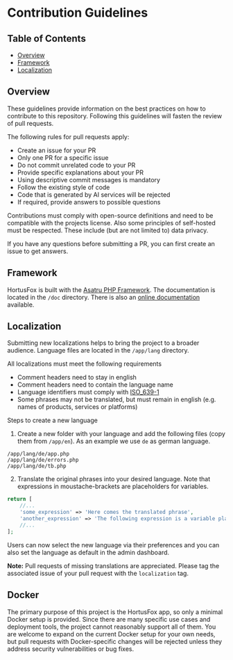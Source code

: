 # Contribution Guidelines

## Table of Contents
- [Overview](#overview)
- [Framework](#framework)
- [Localization](#localization)

## Overview

These guidelines provide information on the best practices on how to contribute to this repository.
Following this guidelines will fasten the review of pull requests.

The following rules for pull requests apply:

- Create an issue for your PR
- Only one PR for a specific issue
- Do not commit unrelated code to your PR
- Provide specific explanations about your PR
- Using descriptive commit messages is mandatory
- Follow the existing style of code
- Code that is generated by AI services will be rejected
- If required, provide answers to possible questions

Contributions must comply with open-source definitions and need to be compatible with the projects license.
Also some principles of self-hosted must be respected. These include (but are not limited to) data privacy.

If you have any questions before submitting a PR, you can first create an issue to get answers.

## Framework

HortusFox is built with the [Asatru PHP Framework](https://github.com/danielbrendel/dnyAsatruPHP-App). The documentation is located in the `/doc` directory.
There is also an [online documentation](https://asatru-php.github.io/) available.

## Localization

Submitting new localizations helps to bring the project to a broader audience. Language files are located in the `/app/lang` directory.

All localizations must meet the following requirements
- Comment headers need to stay in english
- Comment headers need to contain the language name
- Language identifiers must comply with [ISO_639-1](https://en.wikipedia.org/wiki/ISO_639-1)
- Some phrases may not be translated, but must remain in english (e.g. names of products, services or platforms)

Steps to create a new language

1. Create a new folder with your language and add the following files (copy them from `/app/en`). As an example we use `de` as german language.

```
/app/lang/de/app.php
/app/lang/de/errors.php
/app/lang/de/tb.php
```

2. Translate the original phrases into your desired language. Note that expressions in moustache-brackets are placeholders for variables.

```php
return [
    //...
    'some_expression' => 'Here comes the translated phrase',
    'another_expression' => 'The following expression is a variable placeholder: {var}.'
    //...
];
```

Users can now select the new language via their preferences and you can also set the language as default in the admin dashboard.

**Note:** Pull requests of missing translations are appreciated. Please tag the associated issue of your pull request with the `localization` tag.

## Docker

The primary purpose of this project is the HortusFox app, so only a minimal Docker setup is provided. Since there are many specific use cases and deployment tools, the project cannot reasonably support all of them. You are welcome to expand on the current Docker setup for your own needs, but pull requests with Docker-specific changes will be rejected unless they address security vulnerabilities or bug fixes.